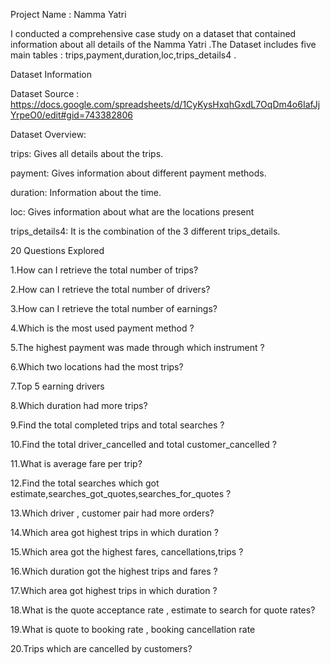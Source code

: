 Project Name : Namma Yatri

I conducted a comprehensive case study on a dataset that contained information about all details of the Namma Yatri .The Dataset includes five main tables : trips,payment,duration,loc,trips_details4 .

Dataset Information

Dataset Source : https://docs.google.com/spreadsheets/d/1CyKysHxqhGxdL7OqDm4o6IafJjYrpeO0/edit#gid=743382806

Dataset Overview:

trips: Gives all details about the trips.

payment: Gives information about different payment methods.

duration: Information about the time.

loc: Gives information about what are the locations present

trips_details4: It is the combination of the 3 different trips_details.


20 Questions Explored

1.How can I retrieve the total number of trips?

2.How can I retrieve the total number of drivers?

3.How can I retrieve the total number of earnings?

4.Which is the most used payment method ?

5.The highest payment was made through which instrument ?

6.Which two locations had the most trips?

7.Top 5 earning drivers

8.Which duration had more trips?

9.Find the total completed trips and total searches ?

10.Find the total driver_cancelled and total customer_cancelled ?

11.What is average fare per trip?

12.Find the total searches which got estimate,searches_got_quotes,searches_for_quotes ?

13.Which driver , customer pair had more orders?

14.Which area got highest trips in which duration ?

15.Which area got the highest fares, cancellations,trips ?

16.Which duration got the highest trips and fares ?

17.Which area got highest trips in which duration ?

18.What is the quote acceptance rate , estimate to search for quote rates?

19.What is quote to booking rate , booking cancellation rate

20.Trips which are cancelled by customers?
